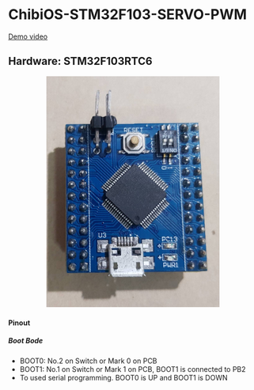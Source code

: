 # ChibiOS-STM32F103-SERVO-PWM

[Demo video](https://youtu.be/GgNfk8-xC3k)

## Hardware: STM32F103RTC6
<p align="center">
  <img src="https://github.com/Project-MAR/ChibiOS-STM32F103-SERVO-PWM/blob/main/STM32F103RCT6.jpg" width="350" title="STM32F103RCT6">
</p>

#### Pinout

##### Boot Bode
- BOOT0: No.2 on Switch or Mark 0 on PCB
- BOOT1: No.1 on Switch or Mark 1 on PCB, BOOT1 is connected to PB2 
- To used serial programming. BOOT0 is UP and BOOT1 is DOWN
